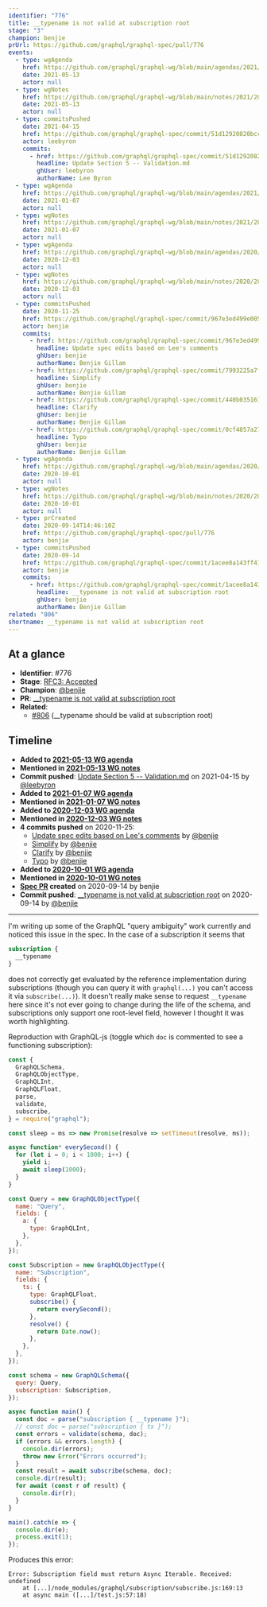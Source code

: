 ```yaml
---
identifier: "776"
title: __typename is not valid at subscription root
stage: "3"
champion: benjie
prUrl: https://github.com/graphql/graphql-spec/pull/776
events:
  - type: wgAgenda
    href: https://github.com/graphql/graphql-wg/blob/main/agendas/2021/2021-05-13.md
    date: 2021-05-13
    actor: null
  - type: wgNotes
    href: https://github.com/graphql/graphql-wg/blob/main/notes/2021/2021-05-13.md
    date: 2021-05-13
    actor: null
  - type: commitsPushed
    date: 2021-04-15
    href: https://github.com/graphql/graphql-spec/commit/51d12920820bcc55d4f5d97df9eb820701eaafca
    actor: leebyron
    commits:
      - href: https://github.com/graphql/graphql-spec/commit/51d12920820bcc55d4f5d97df9eb820701eaafca
        headline: Update Section 5 -- Validation.md
        ghUser: leebyron
        authorName: Lee Byron
  - type: wgAgenda
    href: https://github.com/graphql/graphql-wg/blob/main/agendas/2021/2021-01-07.md
    date: 2021-01-07
    actor: null
  - type: wgNotes
    href: https://github.com/graphql/graphql-wg/blob/main/notes/2021/2021-01-07.md
    date: 2021-01-07
    actor: null
  - type: wgAgenda
    href: https://github.com/graphql/graphql-wg/blob/main/agendas/2020/2020-12-03.md
    date: 2020-12-03
    actor: null
  - type: wgNotes
    href: https://github.com/graphql/graphql-wg/blob/main/notes/2020/2020-12-03.md
    date: 2020-12-03
    actor: null
  - type: commitsPushed
    date: 2020-11-25
    href: https://github.com/graphql/graphql-spec/commit/967e3ed499e00591aeff26215124f18f6335a0bd
    actor: benjie
    commits:
      - href: https://github.com/graphql/graphql-spec/commit/967e3ed499e00591aeff26215124f18f6335a0bd
        headline: Update spec edits based on Lee's comments
        ghUser: benjie
        authorName: Benjie Gillam
      - href: https://github.com/graphql/graphql-spec/commit/7993225a7fe9ec2cdacc40d34e36339c62965850
        headline: Simplify
        ghUser: benjie
        authorName: Benjie Gillam
      - href: https://github.com/graphql/graphql-spec/commit/440b035161191fa51d297245c753b95a9174039e
        headline: Clarify
        ghUser: benjie
        authorName: Benjie Gillam
      - href: https://github.com/graphql/graphql-spec/commit/0cf4857a27bb0cf2774b12c27d8f0a67cec20d5a
        headline: Typo
        ghUser: benjie
        authorName: Benjie Gillam
  - type: wgAgenda
    href: https://github.com/graphql/graphql-wg/blob/main/agendas/2020/2020-10-01.md
    date: 2020-10-01
    actor: null
  - type: wgNotes
    href: https://github.com/graphql/graphql-wg/blob/main/notes/2020/2020-10-01.md
    date: 2020-10-01
    actor: null
  - type: prCreated
    date: 2020-09-14T14:46:10Z
    href: https://github.com/graphql/graphql-spec/pull/776
    actor: benjie
  - type: commitsPushed
    date: 2020-09-14
    href: https://github.com/graphql/graphql-spec/commit/1acee8a143ff41936fac4575bc0843d948046bd9
    actor: benjie
    commits:
      - href: https://github.com/graphql/graphql-spec/commit/1acee8a143ff41936fac4575bc0843d948046bd9
        headline: __typename is not valid at subscription root
        ghUser: benjie
        authorName: Benjie Gillam
related: "806"
shortname: __typename is not valid at subscription root
---
```


## At a glance

- **Identifier**: #776
- **Stage**: [RFC3: Accepted](https://github.com/graphql/graphql-spec/blob/main/CONTRIBUTING.md#stage-3-accepted)
- **Champion**: [@benjie](https://github.com/benjie)
- **PR**: [__typename is not valid at subscription root](https://github.com/graphql/graphql-spec/pull/776)
- **Related**:
  - [#806](/rfcs/806 "__typename should be valid at subscription root / RFC0") (__typename should be valid at subscription root)

<!-- BEGIN_CUSTOM_TEXT -->



<!-- END_CUSTOM_TEXT -->

## Timeline

- **Added to [2021-05-13 WG agenda](https://github.com/graphql/graphql-wg/blob/main/agendas/2021/2021-05-13.md)**
- **Mentioned in [2021-05-13 WG notes](https://github.com/graphql/graphql-wg/blob/main/notes/2021/2021-05-13.md)**
- **Commit pushed**: [Update Section 5 -- Validation.md](https://github.com/graphql/graphql-spec/commit/51d12920820bcc55d4f5d97df9eb820701eaafca) on 2021-04-15 by [@leebyron](https://github.com/leebyron)
- **Added to [2021-01-07 WG agenda](https://github.com/graphql/graphql-wg/blob/main/agendas/2021/2021-01-07.md)**
- **Mentioned in [2021-01-07 WG notes](https://github.com/graphql/graphql-wg/blob/main/notes/2021/2021-01-07.md)**
- **Added to [2020-12-03 WG agenda](https://github.com/graphql/graphql-wg/blob/main/agendas/2020/2020-12-03.md)**
- **Mentioned in [2020-12-03 WG notes](https://github.com/graphql/graphql-wg/blob/main/notes/2020/2020-12-03.md)**
- **4 commits pushed** on 2020-11-25:
  - [Update spec edits based on Lee's comments](https://github.com/graphql/graphql-spec/commit/967e3ed499e00591aeff26215124f18f6335a0bd) by [@benjie](https://github.com/benjie)
  - [Simplify](https://github.com/graphql/graphql-spec/commit/7993225a7fe9ec2cdacc40d34e36339c62965850) by [@benjie](https://github.com/benjie)
  - [Clarify](https://github.com/graphql/graphql-spec/commit/440b035161191fa51d297245c753b95a9174039e) by [@benjie](https://github.com/benjie)
  - [Typo](https://github.com/graphql/graphql-spec/commit/0cf4857a27bb0cf2774b12c27d8f0a67cec20d5a) by [@benjie](https://github.com/benjie)
- **Added to [2020-10-01 WG agenda](https://github.com/graphql/graphql-wg/blob/main/agendas/2020/2020-10-01.md)**
- **Mentioned in [2020-10-01 WG notes](https://github.com/graphql/graphql-wg/blob/main/notes/2020/2020-10-01.md)**
- **[Spec PR](https://github.com/graphql/graphql-spec/pull/776) created** on 2020-09-14 by benjie
- **Commit pushed**: [__typename is not valid at subscription root](https://github.com/graphql/graphql-spec/commit/1acee8a143ff41936fac4575bc0843d948046bd9) on 2020-09-14 by [@benjie](https://github.com/benjie)

<!-- VERBATIM -->

---

I'm writing up some of the GraphQL "query ambiguity" work currently and noticed this issue in the spec. In the case of a subscription it seems that

```graphql
subscription {
  __typename
}
```

does not correctly get evaluated by the reference implementation during subscriptions (though you can query it with `graphql(...)` you can't access it via `subscribe(...)`). It doesn't really make sense to request `__typename` here since it's not ever going to change during the life of the schema, and subscriptions only support one root-level field, however I thought it was worth highlighting.

Reproduction with GraphQL-js (toggle which `doc` is commented to see a functioning subscription):

```js
const {
  GraphQLSchema,
  GraphQLObjectType,
  GraphQLInt,
  GraphQLFloat,
  parse,
  validate,
  subscribe,
} = require("graphql");

const sleep = ms => new Promise(resolve => setTimeout(resolve, ms));

async function* everySecond() {
  for (let i = 0; i < 1000; i++) {
    yield i;
    await sleep(1000);
  }
}

const Query = new GraphQLObjectType({
  name: "Query",
  fields: {
    a: {
      type: GraphQLInt,
    },
  },
});

const Subscription = new GraphQLObjectType({
  name: "Subscription",
  fields: {
    ts: {
      type: GraphQLFloat,
      subscribe() {
        return everySecond();
      },
      resolve() {
        return Date.now();
      },
    },
  },
});

const schema = new GraphQLSchema({
  query: Query,
  subscription: Subscription,
});

async function main() {
  const doc = parse("subscription { __typename }");
  // const doc = parse("subscription { ts }");
  const errors = validate(schema, doc);
  if (errors && errors.length) {
    console.dir(errors);
    throw new Error("Errors occurred");
  }
  const result = await subscribe(schema, doc);
  console.dir(result);
  for await (const r of result) {
    console.dir(r);
  }
}

main().catch(e => {
  console.dir(e);
  process.exit(1);
});
```

Produces this error:

```
Error: Subscription field must return Async Iterable. Received: undefined
    at [...]/node_modules/graphql/subscription/subscribe.js:169:13
    at async main ([...]/test.js:57:18)
```
